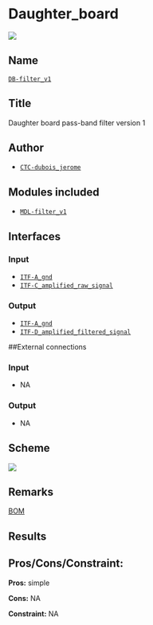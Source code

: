 # Daughter_board
![](viewme.png)

## Name
[`DB-filter_v1`]()

## Title
Daughter board pass-band filter version 1

## Author
* [`CTC-dubois_jerome`]()

## Modules included
* [`MDL-filter_v1`](../../../modules/hardware/MDL-filter/MDL-filter_v1/readme.md)

## Interfaces
### Input
* [`ITF-A_gnd`]()
* [`ITF-C_amplified_raw_signal`]()

### Output
* [`ITF-A_gnd`]()
* [`ITF-D_amplified_filtered_signal`]()

##External connections
### Input
* NA

### Output
* NA

## Scheme
![](images/scheme.png)

## Remarks
[BOM](./src/DB-filter_v1.csv)

## Results

## Pros/Cons/Constraint:

**Pros:** simple

**Cons:** NA

**Constraint:** NA

